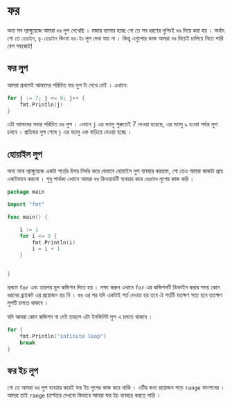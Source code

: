# ফর
অন্য সব ল্যাঙ্গুয়েজে আমরা `ফর` লুপ দেখেছি । মজার ব্যাপার হচ্ছে গো তে সব ধরণের লুপিংই `ফর` দিয়ে করা হয় । অর্থাৎ গো তে `হোয়াইল`, `ডু-হোয়াইল` কিংবা `ফর-ইচ` লুপ দেখা যায় না । কিন্তু এগুলোর কাজ আমরা `ফর` দিয়েই চালিয়ে নিতে পারি বেশ সহজেই! 

## ফর লুপ

আমরা প্রথমেই আমাদের পরিচিত ফর লুপ টা দেখে নেই । এখানে: 

```go
for j := 7; j <= 9; j++ {
	fmt.Println(j)
}
```

এটা আমাদের সবার পরিচিত `ফর` লুপ । এখানে `j` এর ভ্যালু শুরুতেই 7 দেওয়া হয়েছে, এর ভ্যালু ৯ হওয়া পর্যন্ত লুপ চলবে । প্রতিবার লুপ শেষে `j` এর ভ্যালু এক বাড়িয়ে দেওয়া হচ্ছে । 

## হোয়াইল লুপ 

অন্য নানা ল্যাঙ্গুয়েজে একটা শর্তের উপর নির্ভর করে যেভাবে হোয়াইল লুপ ব্যবহার করতাম, গো তেও আমরা কাজটা প্রায় একইভাবে করবো । শুধু পার্থক্য এখানে আমরা `ফর` কিওয়ার্ডটি ব্যবহার করে `হোয়াইল` লুপের কাজ করি । 

```go
package main

import "fmt"

func main() {

    i := 1
    for i <= 3 {
        fmt.Println(i)
        i = i + 1
    }


}
```

প্রথমে `for` এবং তারপর মূল কন্ডিশন দিতে হয় । লক্ষ্য করুন এখানে `for` এর কন্ডিশনটি ডিফাইন করার সময় কোন ধরনের ব্র্যাকেট এর প্রয়োজন হয় নি । `ফর` এর পর যদি একটাই শর্ত দেওয়া হয় তবে ঐ শর্তটি যতক্ষণ সত্য হবে ততক্ষণ লুপটি চলতে থাকবে । 

যদি আমরা কোন কন্ডিশন না দেই তাহলে এটা ইনফিনিট লুপ এ চলতে থাকবে । 

```go
for {
	fmt.Println("infinite loop")
	break
}
 ```


## ফর ইচ লুপ

গো তে আমরা `ফর` লুপ ব্যবহার করেই ফর ইচ লুপের কাজ করে থাকি । এটির জন্য প্রয়োজন পড়ে `range` ফাংশনের । আমরা তাই `range` চ্যাপ্টারে দেখবো কিভাবে আমরা ফর ইচ ব্যবহার করতে পারি । 